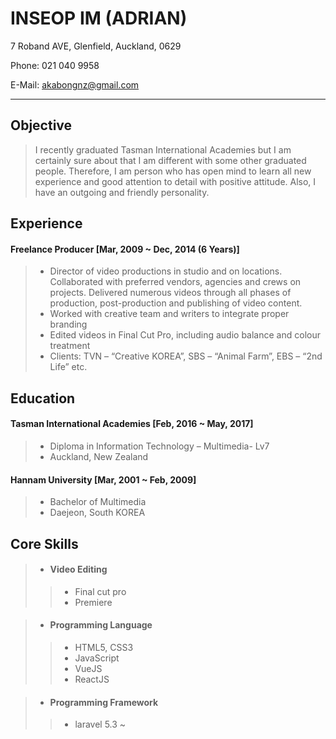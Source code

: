 
INSEOP IM (ADRIAN)
==========


7 Roband AVE, Glenfield, Auckland, 0629

Phone: 021 040 9958 

E-Mail: akabongnz@gmail.com


----------


Objective
----------

> I recently graduated Tasman International Academies but I am certainly sure about that I am different with some other graduated people. Therefore, I am person who has open mind to learn all new experience and good attention to detail with positive attitude. Also, I have an outgoing and friendly personality.

Experience
----------

#### Freelance Producer  [Mar, 2009 ~ Dec, 2014 (6 Years)]
>* Director of video productions in studio and on locations. Collaborated with preferred vendors, agencies and crews on projects. Delivered numerous videos through all phases of production, post-production and publishing of video content.
>* Worked with creative team and writers to integrate proper branding
>* Edited videos in Final Cut Pro, including audio balance and colour treatment
>* Clients: TVN – “Creative KOREA”, SBS – “Animal Farm”, EBS – “2nd Life” etc.
   
Education
----------

#### Tasman International Academies [Feb, 2016 ~ May, 2017]
>- Diploma in Information Technology – Multimedia- Lv7
>- Auckland, New Zealand

#### Hannam University [Mar, 2001 ~ Feb, 2009]
>- Bachelor of Multimedia
>- Daejeon, South KOREA

Core Skills
----------

>- #### Video Editing
>>- Final cut pro
>>- Premiere

>- #### Programming Language
>>- HTML5, CSS3
>>- JavaScript
>>- VueJS
>>- ReactJS

>- #### Programming Framework
>>- laravel 5.3 ~







